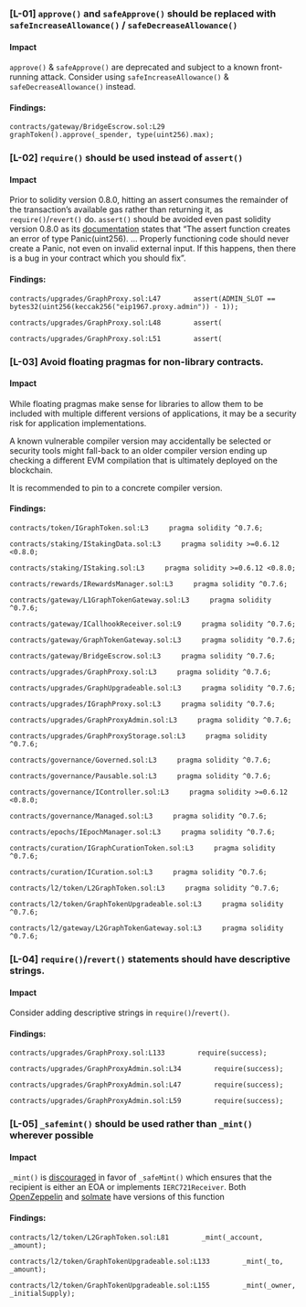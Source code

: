 ### [L-01] ```approve()``` and ```safeApprove()``` should be replaced with ```safeIncreaseAllowance()``` / ```safeDecreaseAllowance()```


#### Impact
```approve()``` & ```safeApprove()``` are deprecated and subject to a known front-running attack. Consider using  ```safeIncreaseAllowance()``` & ```safeDecreaseAllowance()``` instead.


#### Findings:
```
contracts/gateway/BridgeEscrow.sol:L29                 graphToken().approve(_spender, type(uint256).max);

```
### [L-02] ```require()``` should be used instead of ```assert()```


#### Impact
Prior to solidity version 0.8.0, hitting an assert consumes the remainder of the transaction’s available gas rather than returning it, as ```require()```/```revert()``` do. ```assert()``` should be avoided even past solidity version 0.8.0 as its [documentation](https://docs.soliditylang.org/en/v0.8.14/control-structures.html#panic-via-assert-and-error-via-require) states that “The assert function creates an error of type Panic(uint256). … Properly functioning code should never create a Panic, not even on invalid external input. If this happens, then there is a bug in your contract which you should fix”.


#### Findings:
```
contracts/upgrades/GraphProxy.sol:L47        assert(ADMIN_SLOT == bytes32(uint256(keccak256("eip1967.proxy.admin")) - 1));

contracts/upgrades/GraphProxy.sol:L48        assert(

contracts/upgrades/GraphProxy.sol:L51        assert(

```
### [L-03] Avoid floating pragmas for non-library contracts.


#### Impact
While floating pragmas make sense for libraries to allow them to be included with multiple different versions of applications, it may be a security risk for application implementations.

A known vulnerable compiler version may accidentally be selected or security tools might fall-back to an older compiler version ending up checking a different EVM compilation that is ultimately deployed on the blockchain.

It is recommended to pin to a concrete compiler version.

#### Findings:
```
contracts/token/IGraphToken.sol:L3     pragma solidity ^0.7.6;

contracts/staking/IStakingData.sol:L3     pragma solidity >=0.6.12 <0.8.0;

contracts/staking/IStaking.sol:L3     pragma solidity >=0.6.12 <0.8.0;

contracts/rewards/IRewardsManager.sol:L3     pragma solidity ^0.7.6;

contracts/gateway/L1GraphTokenGateway.sol:L3     pragma solidity ^0.7.6;

contracts/gateway/ICallhookReceiver.sol:L9     pragma solidity ^0.7.6;

contracts/gateway/GraphTokenGateway.sol:L3     pragma solidity ^0.7.6;

contracts/gateway/BridgeEscrow.sol:L3     pragma solidity ^0.7.6;

contracts/upgrades/GraphProxy.sol:L3     pragma solidity ^0.7.6;

contracts/upgrades/GraphUpgradeable.sol:L3     pragma solidity ^0.7.6;

contracts/upgrades/IGraphProxy.sol:L3     pragma solidity ^0.7.6;

contracts/upgrades/GraphProxyAdmin.sol:L3     pragma solidity ^0.7.6;

contracts/upgrades/GraphProxyStorage.sol:L3     pragma solidity ^0.7.6;

contracts/governance/Governed.sol:L3     pragma solidity ^0.7.6;

contracts/governance/Pausable.sol:L3     pragma solidity ^0.7.6;

contracts/governance/IController.sol:L3     pragma solidity >=0.6.12 <0.8.0;

contracts/governance/Managed.sol:L3     pragma solidity ^0.7.6;

contracts/epochs/IEpochManager.sol:L3     pragma solidity ^0.7.6;

contracts/curation/IGraphCurationToken.sol:L3     pragma solidity ^0.7.6;

contracts/curation/ICuration.sol:L3     pragma solidity ^0.7.6;

contracts/l2/token/L2GraphToken.sol:L3     pragma solidity ^0.7.6;

contracts/l2/token/GraphTokenUpgradeable.sol:L3     pragma solidity ^0.7.6;

contracts/l2/gateway/L2GraphTokenGateway.sol:L3     pragma solidity ^0.7.6;

```
### [L-04] ```require()```/```revert()``` statements should have descriptive strings.


#### Impact
Consider adding descriptive strings in ```require()```/```revert()```.


#### Findings:
```
contracts/upgrades/GraphProxy.sol:L133        require(success);

contracts/upgrades/GraphProxyAdmin.sol:L34        require(success);

contracts/upgrades/GraphProxyAdmin.sol:L47        require(success);

contracts/upgrades/GraphProxyAdmin.sol:L59        require(success);

```

### [L-05] ```_safemint()``` should be used rather than ```_mint()``` wherever possible


#### Impact
```_mint()``` is [discouraged](https://github.com/OpenZeppelin/openzeppelin-contracts/blob/d4d8d2ed9798cc3383912a23b5e8d5cb602f7d4b/contracts/token/ERC721/ERC721.sol#L271) in favor of ```_safeMint()``` which ensures that the recipient is either an EOA or implements ```IERC721Receiver```. Both [OpenZeppelin](https://github.com/OpenZeppelin/openzeppelin-contracts/blob/d4d8d2ed9798cc3383912a23b5e8d5cb602f7d4b/contracts/token/ERC721/ERC721.sol#L238-L250) and [solmate](https://github.com/transmissions11/solmate/blob/4eaf6b68202e36f67cab379768ac6be304c8ebde/src/tokens/ERC721.sol#L180) have versions of this function


#### Findings:
```
contracts/l2/token/L2GraphToken.sol:L81        _mint(_account, _amount);

contracts/l2/token/GraphTokenUpgradeable.sol:L133        _mint(_to, _amount);

contracts/l2/token/GraphTokenUpgradeable.sol:L155        _mint(_owner, _initialSupply);

```
